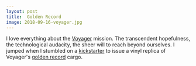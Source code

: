 ```yaml
---
layout: post
title:  Golden Record
image: 2018-09-16-voyager.jpg
---
```


I love everything about the [Voyager](https://www.nasa.gov/mission_pages/voyager/index.html) mission. 
The transcendent hopefulness, the technological audacity, the sheer will to reach beyond ourselves. 
I jumped when I stumbled on a [kickstarter](https://ozmarecords.com/pages/voyager) to issue a vinyl replica 
of Voyager's [golden record](https://voyager.jpl.nasa.gov/golden-record/) cargo.       
 
  
